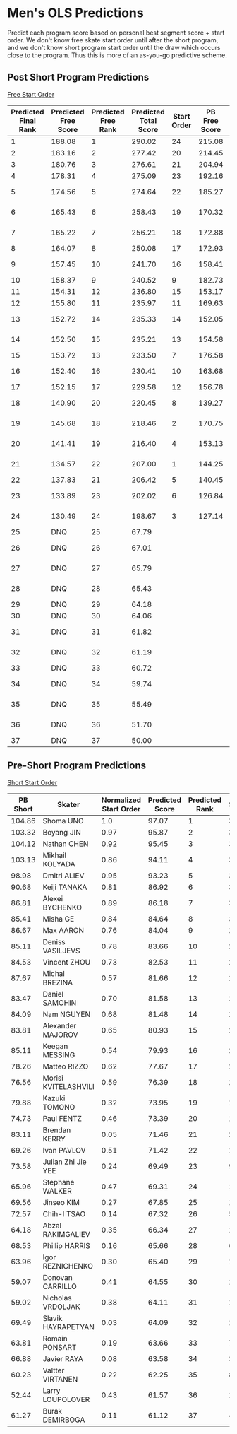 Men's OLS Predictions
=====================

Predict each program score based on personal best segment score + start order.
We don't know free skate start order until after the short program, and we
don't know short program start order until the draw which occurs close to the
program. Thus this is more of an as-you-go predictive scheme.


## Post Short Program Predictions
[Free Start Order](http://www.isuresults.com/results/season1718/wc2018/wc2018_Men_FS_TimeSchedule.pdf)

| Predicted Final Rank | Predicted Free Score | Predicted Free Rank | Predicted Total Score | Start Order | PB Free Score | Short Score | Skater | Normalized Start Order |
|----|--------|----|--------|----|--------|--------|----------------------|------|
| 1  | 188.08 | 1  | 290.02 | 24 | 215.08 | 101.94 | Nathan CHEN          | 1.0  | 
| 2  | 183.16 | 2  | 277.42 | 20 | 214.45 | 94.26  | Shoma UNO            | 0.83 |
| 3  | 180.76 | 3  | 276.61 | 21 | 204.94 | 95.85  | Boyang JIN           | 0.88 |
| 4  | 178.31 | 4  | 275.09 | 23 | 192.16 | 96.78  | Vincent ZHOU         | 0.96 |
| 5  | 174.56 | 5  | 274.64 | 22 | 185.27 | 100.08 | Mikhail KOLYADA      | 0.92 |
| 6  | 165.43 | 6  | 258.43 | 19 | 170.32 | 93.00  | Keegan MESSING       | 0.79 |
| 7  | 165.22 | 7  | 256.21 | 18 | 172.88 | 90.99  | Alexei BYCHENKO      | 0.75 |
| 8  | 164.07 | 8  | 250.08 | 17 | 172.93 | 86.01  | Misha GE             | 0.71 |
| 9  | 157.45 | 10 | 241.70 | 16 | 158.41 | 84.25  | Deniss VASILJEVS     | 0.67 |
| 10 | 158.37 | 9  | 240.52 | 9  | 182.73 | 82.15  | Dmitri ALIEV         | 0.38 |
| 11 | 154.31 | 12 | 236.80 | 15 | 153.17 | 82.49  | Paul FENTZ           | 0.63 |
| 12 | 155.80 | 11 | 235.97 | 11 | 169.63 | 80.17  | Keiji TANAKA         | 0.46 |
| 13 | 152.72 | 14 | 235.33 | 14 | 152.05 | 82.61  | Kazuki TOMONO        | 0.58 |
| 14 | 152.50 | 15 | 235.21 | 13 | 154.58 | 82.71  | Alexander MAJOROV    | 0.54 |
| 15 | 153.72 | 13 | 233.50 | 7  | 176.58 | 79.78  | Max AARON            | 0.29 |
| 16 | 152.40 | 16 | 230.41 | 10 | 163.68 | 78.01  | Michal BREZINA       | 0.42 |
| 17 | 152.15 | 17 | 229.58 | 12 | 156.78 | 77.43  | Matteo RIZZO         | 0.50 |
| 18 | 140.90 | 20 | 220.45 | 8  | 139.27 | 79.55  | Romain PONSART       | 0.33 |
| 19 | 145.68 | 18 | 218.46 | 2  | 170.75 | 72.78  | Daniel SAMOHIN       | 0.08 |
| 20 | 141.41 | 19 | 216.40 | 4  | 153.13 | 74.99  | Brendan KERRY        | 0.17 |
| 21 | 134.57 | 22 | 207.00 | 1  | 144.25 | 72.43  | Julian Zhi Jie YEE   | 0.04 |
| 22 | 137.83 | 21 | 206.42 | 5  | 140.45 | 68.59  | Phillip HARRIS       | 0.21 |
| 23 | 133.89 | 23 | 202.02 | 6  | 126.84 | 68.13  | Donovan CARRILLO     | 0.25 |
| 24 | 130.49 | 24 | 198.67 | 3  | 127.14 | 68.18  | Slavik HAYRAPETYAN   | 0.13 |
| 25 | DNQ    | 25 | 67.79  |    |        | 67.79  | Nam NGUYEN           |      |
| 26 | DNQ    | 26 | 67.01  |    |        | 67.01  | Morisi KVITELASHVILI |      |
| 27 | DNQ    | 27 | 65.79  |    |        | 65.79  | Stephane WALKER      |      |
| 28 | DNQ    | 28 | 65.43  |    |        | 65.43  | Burak DEMIRBOGA      |      |
| 29 | DNQ    | 29 | 64.18  |    |        | 64.18  | Ivan PAVLOV          |      |
| 30 | DNQ    | 30 | 64.06  |    |        | 64.06  | Chih-I TSAO          |      |
| 31 | DNQ    | 31 | 61.82  |    |        | 61.82  | Larry LOUPOLOVER     |      |
| 32 | DNQ    | 32 | 61.19  |    |        | 61.19  | Abzal RAKIMGALIEV    |      |
| 33 | DNQ    | 33 | 60.72  |    |        | 60.72  | Jinseo KIM           |      |
| 34 | DNQ    | 34 | 59.74  |    |        | 59.74  | Nicholas VRDOLJAK    |      |
| 35 | DNQ    | 35 | 55.49  |    |        | 55.49  | Valtter VIRTANEN     |      |
| 36 | DNQ    | 36 | 51.70  |    |        | 51.70  | Igor REZNICHENKO     |      |
| 37 | DNQ    | 37 | 50.00  |    |        | 50.00  | Javier RAYA          |      |


## Pre-Short Program Predictions

[Short Start Order](http://www.isuresults.com/results/season1718/wc2018/wc2018_Men_SP_TimeSchedule.pdf)

| PB Short | Skater | Normalized Start Order | Predicted Score | Predicted Rank | Start |
|--------|----------------------|------|-------|----|----|
| 104.86 | Shoma UNO            | 1.0  | 97.07 | 1  | 37 |
| 103.32 | Boyang JIN           | 0.97 | 95.87 | 2  | 36 |
| 104.12 | Nathan CHEN          | 0.92 | 95.45 | 3  | 34 |
| 103.13 | Mikhail KOLYADA      | 0.86 | 94.11 | 4  | 32 |
| 98.98  | Dmitri ALIEV         | 0.95 | 93.23 | 5  | 35 |
| 90.68  | Keiji TANAKA         | 0.81 | 86.92 | 6  | 30 |
| 86.81  | Alexei BYCHENKO      | 0.89 | 86.18 | 7  | 33 |
| 85.41  | Misha GE             | 0.84 | 84.64 | 8  | 31 |
| 86.67  | Max AARON            | 0.76 | 84.04 | 9  | 28 |
| 85.11  | Deniss VASILJEVS     | 0.78 | 83.66 | 10 | 29 |
| 84.53  | Vincent ZHOU         | 0.73 | 82.53 | 11 | 27 |
| 87.67  | Michal BREZINA       | 0.57 | 81.66 | 12 | 21 |
| 83.47  | Daniel SAMOHIN       | 0.70 | 81.58 | 13 | 26 |
| 84.09  | Nam NGUYEN           | 0.68 | 81.48 | 14 | 25 |
| 83.81  | Alexander MAJOROV    | 0.65 | 80.93 | 15 | 24 |
| 85.11  | Keegan MESSING       | 0.54 | 79.93 | 16 | 20 |
| 78.26  | Matteo RIZZO         | 0.62 | 77.67 | 17 | 23 |
| 76.56  | Morisi KVITELASHVILI | 0.59 | 76.39 | 18 | 22 |
| 79.88  | Kazuki TOMONO        | 0.32 | 73.95 | 19 | 12 |
| 74.73  | Paul FENTZ           | 0.46 | 73.39 | 20 | 17 |
| 83.11  | Brendan KERRY        | 0.05 | 71.46 | 21 | 2  |
| 69.26  | Ivan PAVLOV          | 0.51 | 71.42 | 22 | 19 |
| 73.58  | Julian Zhi Jie YEE   | 0.24 | 69.49 | 23 | 9  |
| 65.96  | Stephane WALKER      | 0.47 | 69.31 | 24 | 18 |
| 69.56  | Jinseo KIM           | 0.27 | 67.85 | 25 | 10 |
| 72.57  | Chih-I TSAO          | 0.14 | 67.32 | 26 | 5  |
| 64.18  | Abzal RAKIMGALIEV    | 0.35 | 66.34 | 27 | 13 |
| 68.53  | Phillip HARRIS       | 0.16 | 65.66 | 28 | 6  |
| 63.96  | Igor REZNICHENKO     | 0.30 | 65.40 | 29 | 11 |
| 59.07  | Donovan CARRILLO     | 0.41 | 64.55 | 30 | 15 |
| 59.02  | Nicholas VRDOLJAK    | 0.38 | 64.11 | 31 | 14 |
| 69.49  | Slavik HAYRAPETYAN   | 0.03 | 64.09 | 32 | 1  |
| 63.81  | Romain PONSART       | 0.19 | 63.66 | 33 | 7  |
| 66.88  | Javier RAYA          | 0.08 | 63.58 | 34 | 3  |
| 60.23  | Valtter VIRTANEN     | 0.22 | 62.25 | 35 | 8  |
| 52.44  | Larry LOUPOLOVER     | 0.43 | 61.57 | 36 | 16 |
| 61.27  | Burak DEMIRBOGA      | 0.11 | 61.12 | 37 | 4  |

